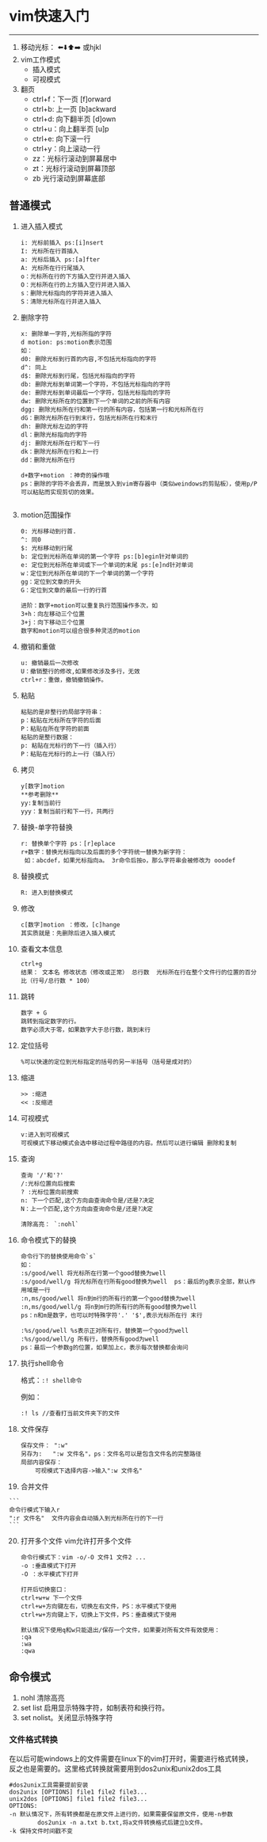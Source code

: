 # vim快速入门

***



1. 移动光标：  ⬅️⬇️⬆️➡️ 或hjkl 
2. vim工作模式
   * 插入模式
   * 可视模式
3. 翻页
   * ctrl+f：下一页 [f]orward
   * ctrl+b: 上一页 [b]ackward
   * ctrl+d: 向下翻半页 [d]own
   * ctrl+u：向上翻半页 [u]p
   * ctrl+e: 向下滚一行
   * ctrl+y：向上滚动一行 
   * zz：光标行滚动到屏幕居中
   * zt：光标行滚动到屏幕顶部
   * zb 光行滚动到屏幕底部

## 普通模式

1. 进入插入模式

   ```
   i: 光标前插入 ps:[i]nsert
   I: 光标所在行首插入
   a: 光标后插入 ps:[a]fter
   A: 光标所在行行尾插入
   o：光标所在行的下方插入空行并进入插入
   O：光标所在行的上方插入空行并进入插入
   s：删除光标指向的字符并进入插入
   S：清除光标所在行并进入插入
   ```

   

2. 删除字符

   ```
   x: 删除单一字符,光标所指的字符
   d motion: ps:motion表示范围
   如：
   d0: 删除光标到行首的内容,不包括光标指向的字符
   d^: 同上
   d$: 删除光标到行尾，包括光标指向的字符
   db: 删除光标到单词第一个字符，不包括光标指向的字符
   de: 删除光标到单词最后一个字符，包括光标指向的字符
   dw: 删除光标所在的位置到下一个单词的之前的所有内容
   dgg: 删除光标所在行和第一行的所有内容，包括第一行和光标所在行
   dG：删除光标所在行到末行，包括光标所在行和末行
   dh: 删除光标左边的字符
   dl：删除光标指向的字符
   dj: 删除光标所在行和下一行
   dk：删除光标所在行和上一行
   dd：删除光标所在行
   
   d+数字+motion ：神奇的操作哦
   ps：删除的字符不会丢弃，而是放入到vim寄存器中（类似weindows的剪贴板），使用p/P可以粘贴而实现剪切的效果。
     
   ```

3. motion范围操作

   ```
   0: 光标移动到行首.
   ^: 同0
   $: 光标移动到行尾
   b: 定位到光标所在单词的第一个字符 ps:[b]egin针对单词的
   e: 定位到光标所在单词或下一个单词的末尾 ps:[e]nd针对单词
   w：定位到光标所在单词的下一个单词的第一个字符 
   gg：定位到文章的开头
   G：定位到文章的最后一行的行首
   
   进阶：数字+motion可以重复执行范围操作多次，如
   3+h：向左移动三个位置
   3+j：向下移动三个位置
   数字和motion可以组合很多种灵活的motion
   ```

   

4. 撤销和重做

   ```
   u: 撤销最后一次修改
   U：撤销整行的修改,如果修改涉及多行，无效
   ctrl+r：重做，撤销撤销操作。
   ```

   

5. 粘贴

   ```
   粘贴的是非整行的局部字符串：
   p：粘贴在光标所在字符的后面
   P：粘贴在所在字符的前面
   粘贴的是整行数据：
   p: 粘贴在光标行的下一行（插入行）
   P：粘贴在光标行的上一行（插入行）
   ```

   

6. 拷贝

   ```
   y[数字]motion
   **参考删除**
   yy:复制当前行
   yyy：复制当前行和下一行，共两行
   ```

   

7. 替换-单字符替换

   ```
   r: 替换单个字符 ps：[r]eplace
   r+数字：替换光标指向以及后面的多个字符统一替换为新字符：
   	如：abcdef，如果光标指向a。 3r命令后按o，那么字符串会被修改为 ooodef
   ```

   

8. 替换模式

   ```
   R: 进入到替换模式
   ```

   

9. 修改

   ```
   c[数字]motion ：修改，[c]hange
   其实质就是：先删除后进入插入模式
   
   ```

   

10. 查看文本信息

    ```
    ctrl+g
    结果： 文本名 修改状态（修改或正常） 总行数  光标所在行在整个文件行的位置的百分比（行号/总行数 * 100）
    ```

    

11. 跳转

    ```
    数字 + G
    跳转到指定数字的行。
    数字必须大于零，如果数字大于总行数，跳到末行
    ```

    

12. 定位括号

    ```
    %可以快速的定位到光标指定的括号的另一半括号（括号是成对的）
    
    ```

    

13. 缩进

    ```
    >> :缩进
    << :反缩进
    ```

    

14. 可视模式

    ```
    v:进入到可视模式
    可视模式下移动模式会选中移动过程中路径的内容。然后可以进行编辑 删除和复制
    ```

    

15. 查询

    ```
    查询 '/'和'?'
    /:光标位置向后搜索
    ? :光标位置向前搜索
    n: 下一个匹配,这个方向由查询命令是/还是?决定
    N：上一个匹配,这个方向由查询命令是/还是?决定
    
    清除高亮： `:nohl`
    ```

    

16. 命令模式下的替换

    ```
    命令行下的替换使用命令`s`
    如：
    :s/good/well 将光标所在行第一个good替换为well
    :s/good/well/g 将光标所在行所有good替换为well  ps：最后的g表示全部，默认作用域是一行
    :n,ms/good/well 将n到m行的所有行的第一个good替换为well
    :n,ms/good/well/g 将n到m行的所有行的所有good替换为well
    ps：n和m是数字，也可以时特殊字符'.' '$',表示光标所在行 末行
    
    :%s/good/well %s表示正对所有行，替换第一个good为well
    :%s/good/well/g 所有行，替换所有good为well
    ps：最后一个参数g的位置，如果加上c，表示每次替换都会询问
    
    ```

    

17. 执行shell命令

    格式：`:! shell命令`

    例如：

    ```
    :! ls //查看打当前文件夹下的文件
    ```

    

18. 文件保存

    ```
    保存文件： ":w"
    另存为:   ":w 文件名"，ps：文件名可以是包含文件名的完整路径
    局部内容保存：
    	可视模式下选择内容->输入":w 文件名"
    ```

    

19.  合并文件

    ```
    命令行模式下输入r
    ":r 文件名"  文件内容会自动插入到光标所在行的下一行
    ```

20. 打开多个文件
    vim允许打开多个文件

    ```
    命令行模式下：vim -o/-O 文件1 文件2 ...
    -o :垂直模式下打开
    -O ：水平模式下打开
    
    打开后切换窗口：
    ctrl+w+w 下一个文件
    ctrl+w+方向键左右，切换左右文件，PS：水平模式下使用
    ctrl+w+方向键上下，切换上下文件，PS：垂直模式下使用
    
    默认情况下使用q和w只能退出/保存一个文件，如果要对所有文件有效使用：
    :qa
    :wa
    :qwa
    ```


## 命令模式

1. nohl 清除高亮
2. set list 启用显示特殊字符，如制表符和换行符。
3. set nolist。关闭显示特殊字符

### 文件格式转换

在以后可能windows上的文件需要在linux下的vim打开时，需要进行格式转换，反之也是需要的。这里格式转换就需要用到dos2unix和unix2dos工具

```shell
#dos2unix工具需要提前安装
dos2unix [OPTIONS] file1 file2 file3...
unix2dos [OPTIONS] file1 file2 file3...
OPTIONS:
-n 默认情况下，所有转换都是在原文件上进行的，如果需要保留原文件，使用-n参数
		dos2unix -n a.txt b.txt,将a文件转换格式后建立b文件。
-k 保持文件时间戳不变
```

